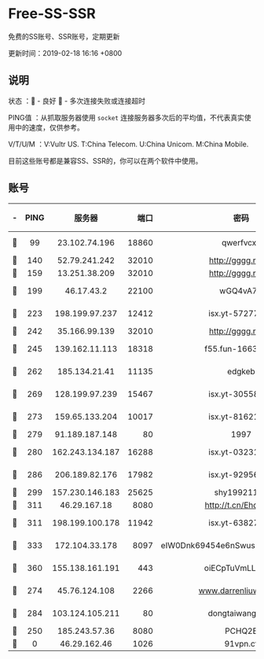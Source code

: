 # Free-SS-SSR

免费的SS账号、SSR账号，定期更新

更新时间：2019-02-18 16:16 +0800

## 说明

状态     ：🙂 - 良好 🙁 - 多次连接失败或连接超时

PING值   ：从抓取服务器使用 `socket` 连接服务器多次后的平均值，不代表真实使用中的速度，仅供参考。

V/T/U/M  ：V:Vultr US. T:China Telecom. U:China Unicom. M:China Mobile.

目前这些账号都是兼容SS、SSR的，你可以在两个软件中使用。

## 账号

|-|PING|服务器|端口|密码|加密方式|区域|V/T/U/M|
|:----:|:----:|:-----:|-----:|:----:|:----:|:----:|:----:|
|🙂|99|23.102.74.196|18860|qwerfvcxz|aes-256-gcm|JP|2↑/1↑/1↑/1↑|
|🙂|140|52.79.241.242|32010|http://gggg.rocks|chacha20|KR|7↑/8↑/9↓/8↓|
|🙂|159|13.251.38.209|32010|http://gggg.rocks|chacha20|SG|8↑/9↑/9↑/9↑|
|🙂|199|46.17.43.2|22100|wGQ4vA7D|aes-256-gcm|RU|3↑/10↑/10↑/10↑|
|🙂|223|198.199.97.237|12412|isx.yt-57277437|aes-256-cfb|US|10↑/10↑/10↑/10↑|
|🙂|242|35.166.99.139|32010|http://gggg.rocks|chacha20|US|7↑/8↑/8↑/8↑|
|🙂|245|139.162.11.113|18318|f55.fun-16631582|aes-256-cfb|SG|9↑/10↑/9↑/10↑|
|🙂|262|185.134.21.41|11135|edgkeb|aes-256-cfb|GB|10↑/10↑/10↑/10↑|
|🙂|269|128.199.97.239|15467|isx.yt-30558820|aes-256-cfb|SG|10↑/10↑/10↑/10↑|
|🙂|273|159.65.133.204|10017|isx.yt-81621873|aes-256-cfb|SG|10↑/10↑/10↑/10↑|
|🙂|279|91.189.187.148|80|1997|chacha20|US|10↑/9↑/9↑/10↑|
|🙂|280|162.243.134.187|16288|isx.yt-03231307|aes-256-cfb|US|10↑/10↑/10↑/10↑|
|🙂|286|206.189.82.176|17982|isx.yt-92956496|aes-256-cfb|SG|10↑/10↑/10↑/10↑|
|🙂|299|157.230.146.183|25625|shy19921124|rc4-md5|US|10↑/10↑/10↑/10↑|
|🙂|311|46.29.167.18|8080|http://t.cn/EhdmTxe|rc4-md5|RU|2↑/1↑/1↑/1↑|
|🙂|311|198.199.100.178|11942|isx.yt-63827484|aes-256-cfb|US|10↑/10↑/10↑/10↑|
|🙂|333|172.104.33.178|8097|eIW0Dnk69454e6nSwuspv9DmS201tQ0D|aes-256-cfb|SG|10↑/10↑/10↑/10↑|
|🙂|360|155.138.161.191|443|oiECpTuVmLLxk4Ts|aes-256-cfb|US|10↑/10↑/10↑/10↑|
|🙂|274|45.76.124.108|2266|www.darrenliuwei.com|aes-256-cfb|AU|9↑/10↑/10↑/10↑|
|🙂|284|103.124.105.211|80|dongtaiwang.com|aes-256-cfb|US|9↑/10↑/10↑/10↑|
|🙁|250|185.243.57.36|8080|PCHQ2E|rc4-md5|US|10↑/8↑/8↑/10↑|
|🙁|0|46.29.162.46|1026|91vpn.cf|rc4-md5|RU|9↑/10↑/8↓/10↑|
